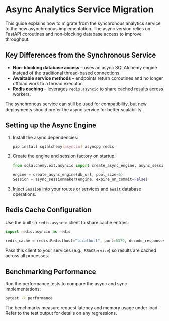 # Async Analytics Service Migration

This guide explains how to migrate from the synchronous analytics service to the new asynchronous
implementation. The async version relies on FastAPI coroutines and non-blocking database access to
improve throughput.

## Key Differences from the Synchronous Service

- **Non-blocking database access** – uses an async SQLAlchemy engine instead of the traditional
  thread-based connections.
- **Awaitable service methods** – endpoints return coroutines and no longer offload work to a thread
  executor.
- **Redis caching** – leverages `redis.asyncio` to share cached results across workers.

The synchronous service can still be used for compatibility, but new deployments should prefer the
async service for better scalability.

## Setting up the Async Engine

1. Install the async dependencies:
   ```bash
   pip install sqlalchemy[asyncio] asyncpg redis
   ```
2. Create the engine and session factory on startup:
   ```python
   from sqlalchemy.ext.asyncio import create_async_engine, async_sessionmaker

   engine = create_async_engine(db_url, pool_size=5)
   Session = async_sessionmaker(engine, expire_on_commit=False)
   ```
3. Inject `Session` into your routes or services and `await` database operations.

## Redis Cache Configuration

Use the built-in `redis.asyncio` client to share cache entries:

```python
import redis.asyncio as redis

redis_cache = redis.Redis(host="localhost", port=6379, decode_responses=True)
```

Pass this client to your services (e.g., `RBACService`) so results are cached across all
processes.

## Benchmarking Performance

Run the performance tests to compare the async and sync implementations:

```bash
pytest -k performance
```

The benchmarks measure request latency and memory usage under load. Refer to the test output for
details on any regressions.
